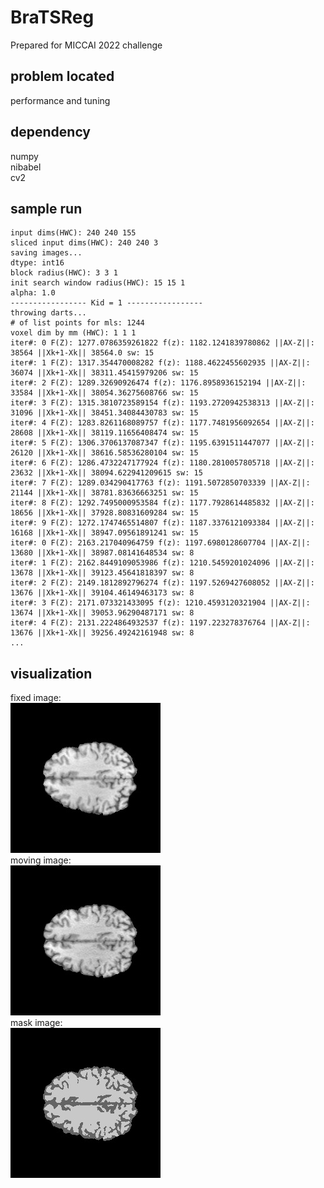 # BraTSReg
Prepared for MICCAI 2022 challenge

## problem located
performance and tuning

## dependency
numpy  
nibabel  
cv2  

## sample run
```
input dims(HWC): 240 240 155
sliced input dims(HWC): 240 240 3
saving images...
dtype: int16
block radius(HWC): 3 3 1
init search window radius(HWC): 15 15 1
alpha: 1.0
----------------- Kid = 1 -----------------
throwing darts...
# of list points for mls: 1244
voxel dim by mm (HWC): 1 1 1
iter#: 0 F(Z): 1277.0786359261822 f(z): 1182.1241839780862 ||AX-Z||: 38564 ||Xk+1-Xk|| 38564.0 sw: 15
iter#: 1 F(Z): 1317.354470008282 f(z): 1188.4622455602935 ||AX-Z||: 36074 ||Xk+1-Xk|| 38311.45415979206 sw: 15
iter#: 2 F(Z): 1289.32690926474 f(z): 1176.8958936152194 ||AX-Z||: 33584 ||Xk+1-Xk|| 38054.36275608766 sw: 15
iter#: 3 F(Z): 1315.3810723589154 f(z): 1193.2720942538313 ||AX-Z||: 31096 ||Xk+1-Xk|| 38451.34084430783 sw: 15
iter#: 4 F(Z): 1283.8261168089757 f(z): 1177.7481956092654 ||AX-Z||: 28608 ||Xk+1-Xk|| 38119.11656408474 sw: 15
iter#: 5 F(Z): 1306.3706137087347 f(z): 1195.6391511447077 ||AX-Z||: 26120 ||Xk+1-Xk|| 38616.58536280104 sw: 15
iter#: 6 F(Z): 1286.4732247177924 f(z): 1180.2810057805718 ||AX-Z||: 23632 ||Xk+1-Xk|| 38094.622941209615 sw: 15
iter#: 7 F(Z): 1289.034290417763 f(z): 1191.5072850703339 ||AX-Z||: 21144 ||Xk+1-Xk|| 38781.83636663251 sw: 15
iter#: 8 F(Z): 1292.7495000953584 f(z): 1177.7928614485832 ||AX-Z||: 18656 ||Xk+1-Xk|| 37928.80831609284 sw: 15
iter#: 9 F(Z): 1272.1747465514807 f(z): 1187.3376121093384 ||AX-Z||: 16168 ||Xk+1-Xk|| 38947.09561891241 sw: 15
iter#: 0 F(Z): 2163.217040964759 f(z): 1197.6980128607704 ||AX-Z||: 13680 ||Xk+1-Xk|| 38987.08141648534 sw: 8
iter#: 1 F(Z): 2162.8449109053986 f(z): 1210.5459201024096 ||AX-Z||: 13678 ||Xk+1-Xk|| 39123.45641818397 sw: 8
iter#: 2 F(Z): 2149.1812892796274 f(z): 1197.5269427608052 ||AX-Z||: 13676 ||Xk+1-Xk|| 39104.46149463173 sw: 8
iter#: 3 F(Z): 2171.073321433095 f(z): 1210.4593120321904 ||AX-Z||: 13674 ||Xk+1-Xk|| 39053.96290487171 sw: 8
iter#: 4 F(Z): 2131.2224864932537 f(z): 1197.223278376764 ||AX-Z||: 13676 ||Xk+1-Xk|| 39256.49242161948 sw: 8
...
```
## visualization
fixed image:  
![fixed image](https://github.com/ambipomyan/BraTSReg/blob/main/fixed.jpg)  
moving image:  
![moving image](https://github.com/ambipomyan/BraTSReg/blob/main/moving.jpg)  
mask image:  
![mask image](https://github.com/ambipomyan/BraTSReg/blob/main/mask.jpg)  

